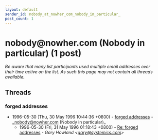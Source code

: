 ```yaml
---
layout: default
sender_id: nobody_at_nowher_com_nobody_in_particular_
post_count: 1
---
```


# nobody<span>@</span>nowher.com (Nobody in particular) (1 post)

_Be aware that many list participants used multiple email addresses over their time active on the list. As such this page may not contain all threads available._

## Threads

### forged addresses
+ 1996-05-30 (Thu, 30 May 1996 10:44:36 +0800) - [forged addresses](/archive/1996/05/32f1a5a008196175d978ecb535c55add1aba694c0e3a490306052d0ea7d60517) - _nobody@nowher.com (Nobody in particular)_
  + 1996-05-30 (Fri, 31 May 1996 01:18:43 +0800) - [Re: forged addresses](/archive/1996/05/3925650353a20ff4b0a098fe2fa94250b6c2cfcdad700f212128be50edef771a) - _Gary Howland \<gary@systemics.com\>_


